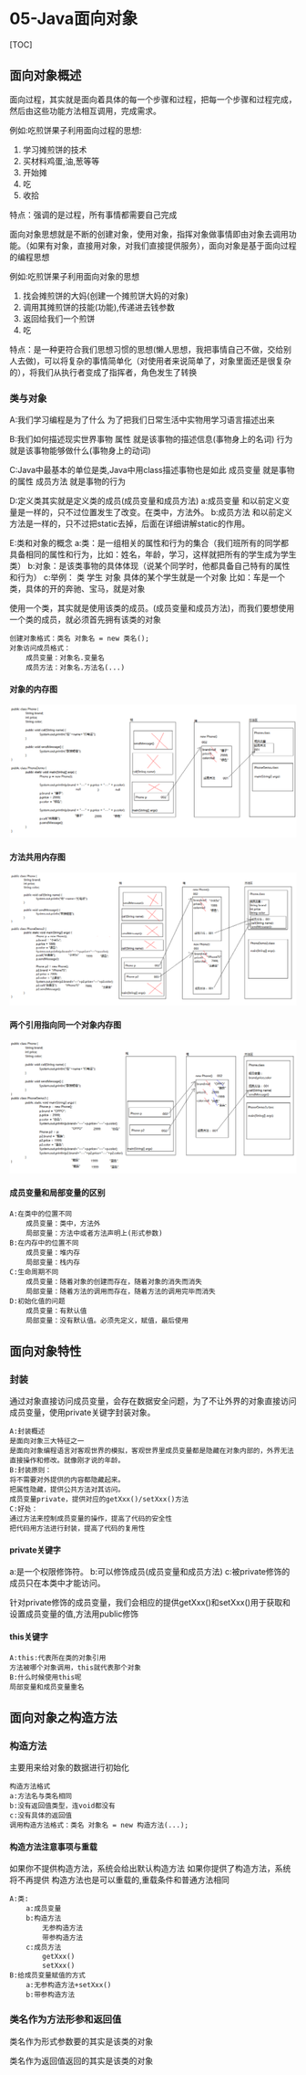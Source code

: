 # 05-Java面向对象

[TOC]

## 面向对象概述

面向过程，其实就是面向着具体的每一个步骤和过程，把每一个步骤和过程完成，然后由这些功能方法相互调用，完成需求。

例如:吃煎饼果子利用面向过程的思想:
1. 学习摊煎饼的技术
2. 买材料鸡蛋,油,葱等等
3. 开始摊
4. 吃
5. 收拾

特点：强调的是过程，所有事情都需要自己完成

面向对象思想就是不断的创建对象，使用对象，指挥对象做事情即由对象去调用功能。（如果有对象，直接用对象，对我们直接提供服务），面向对象是基于面向过程的编程思想

例如:吃煎饼果子利用面向对象的思想
1.	找会摊煎饼的大妈(创建一个摊煎饼大妈的对象)
2.	调用其摊煎饼的技能(功能),传递进去钱参数
3.	返回给我们一个煎饼
4.	吃

特点：是一种更符合我们思想习惯的思想(懒人思想，我把事情自己不做，交给别人去做)，可以将复杂的事情简单化（对使用者来说简单了，对象里面还是很复杂的），将我们从执行者变成了指挥者，角色发生了转换

### 类与对象

A:我们学习编程是为了什么
为了把我们日常生活中实物用学习语言描述出来

B:我们如何描述现实世界事物
 属性	就是该事物的描述信息(事物身上的名词)
 行为	就是该事物能够做什么(事物身上的动词)

C:Java中最基本的单位是类,Java中用class描述事物也是如此
 成员变量	就是事物的属性
 成员方法	就是事物的行为

D:定义类其实就是定义类的成员(成员变量和成员方法)
	a:成员变量	和以前定义变量是一样的，只不过位置发生了改变。在类中，方法外。
	b:成员方法	和以前定义方法是一样的，只不过把static去掉，后面在详细讲解static的作用。

E:类和对象的概念
	a:类：是一组相关的属性和行为的集合（我们班所有的同学都具备相同的属性和行为，比如：姓名，年龄，学习，这样就把所有的学生成为学生类）
	b:对象：是该类事物的具体体现（说某个同学时，他都具备自己特有的属性和行为）
	c:举例：
		类	 学生
		对象	 具体的某个学生就是一个对象
	比如：车是一个类，具体的开的奔驰、宝马，就是对象

使用一个类，其实就是使用该类的成员。(成员变量和成员方法)，而我们要想使用一个类的成员，就必须首先拥有该类的对象

	创建对象格式：类名 对象名 = new 类名();
	对象访问成员格式：
		成员变量：对象名.变量名
		成员方法：对象名.方法名(...)

#### 对象的内存图

![一个对象的内存图](./images/05/01objectmem.png)

#### 方法共用内存图

![方法共用内存图](./images/05/02sharemem.png)

#### 两个引用指向同一个对象内存图

![两个引用指向同一个对象内存图](./images/05/03objectmem.png)

#### 成员变量和局部变量的区别

	A:在类中的位置不同
		成员变量：类中，方法外
		局部变量：方法中或者方法声明上(形式参数)
	B:在内存中的位置不同
		成员变量：堆内存
		局部变量：栈内存
	C:生命周期不同
		成员变量：随着对象的创建而存在，随着对象的消失而消失
		局部变量：随着方法的调用而存在，随着方法的调用完毕而消失
	D:初始化值的问题
		成员变量：有默认值
		局部变量：没有默认值。必须先定义，赋值，最后使用

## 面向对象特性

### 封装

通过对象直接访问成员变量，会存在数据安全问题，为了不让外界的对象直接访问成员变量，使用private关键字封装对象。

```
A:封装概述
是面向对象三大特征之一
是面向对象编程语言对客观世界的模拟，客观世界里成员变量都是隐藏在对象内部的，外界无法直接操作和修改。就像刚才说的年龄。
B:封装原则：
将不需要对外提供的内容都隐藏起来。
把属性隐藏，提供公共方法对其访问。
成员变量private，提供对应的getXxx()/setXxx()方法
C:好处：
通过方法来控制成员变量的操作，提高了代码的安全性
把代码用方法进行封装，提高了代码的复用性
```

#### private关键字

a:是一个权限修饰符。
b:可以修饰成员(成员变量和成员方法)
c:被private修饰的成员只在本类中才能访问。

针对private修饰的成员变量，我们会相应的提供getXxx()和setXxx()用于获取和设置成员变量的值,方法用public修饰

#### this关键字

```
A:this:代表所在类的对象引用
方法被哪个对象调用，this就代表那个对象
B:什么时候使用this呢
局部变量和成员变量重名
```

## 面向对象之构造方法

### 构造方法

主要用来给对象的数据进行初始化

	构造方法格式
	a:方法名与类名相同
	b:没有返回值类型，连void都没有
	c:没有具体的返回值
	调用构造方法格式：类名 对象名 = new 构造方法(...);

#### 构造方法注意事项与重载

如果你不提供构造方法，系统会给出默认构造方法
如果你提供了构造方法，系统将不再提供
构造方法也是可以重载的,重载条件和普通方法相同

	
	A:类:
		a:成员变量
		b:构造方法
			无参构造方法
			带参构造方法
		c:成员方法
			getXxx()
			setXxx()
	B:给成员变量赋值的方式
		a:无参构造方法+setXxx()
		b:带参构造方法

### 类名作为方法形参和返回值

类名作为形式参数要的其实是该类的对象

类名作为返回值返回的其实是该类的对象





